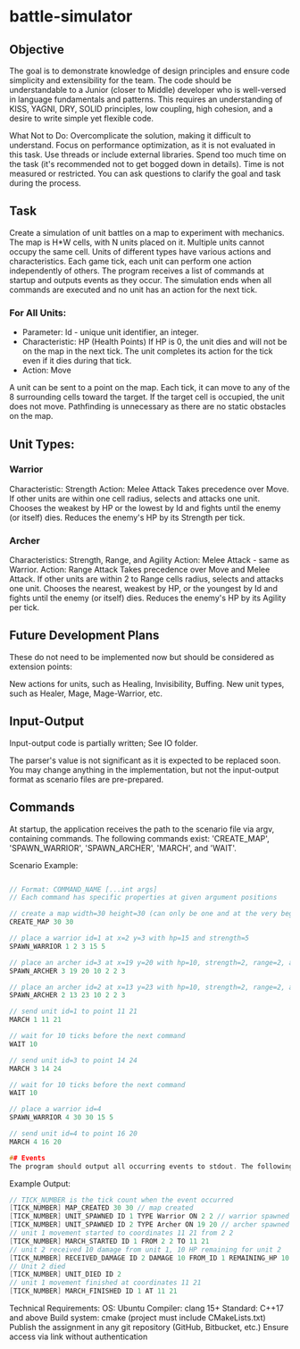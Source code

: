 # battle-simulator

## Objective
The goal is to demonstrate knowledge of design principles and ensure code simplicity and extensibility for the team. The code should be understandable to a Junior (closer to Middle) developer who is well-versed in language fundamentals and patterns. This requires an understanding of KISS, YAGNI, DRY, SOLID principles, low coupling, high cohesion, and a desire to write simple yet flexible code.

What Not to Do:
Overcomplicate the solution, making it difficult to understand.
Focus on performance optimization, as it is not evaluated in this task.
Use threads or include external libraries.
Spend too much time on the task (it's recommended not to get bogged down in details).
Time is not measured or restricted.
You can ask questions to clarify the goal and task during the process.

## Task
Create a simulation of unit battles on a map to experiment with mechanics. The map is H*W cells, with N units placed on it. Multiple units cannot occupy the same cell. Units of different types have various actions and characteristics. Each game tick, each unit can perform one action independently of others. The program receives a list of commands at startup and outputs events as they occur. The simulation ends when all commands are executed and no unit has an action for the next tick.

### For All Units:
* Parameter: Id - unique unit identifier, an integer.
* Characteristic: HP (Health Points)
If HP is 0, the unit dies and will not be on the map in the next tick.
The unit completes its action for the tick even if it dies during that tick.
* Action: Move

A unit can be sent to a point on the map.
Each tick, it can move to any of the 8 surrounding cells toward the target.
If the target cell is occupied, the unit does not move.
Pathfinding is unnecessary as there are no static obstacles on the map.

## Unit Types:
### Warrior

Characteristic: Strength
Action: Melee Attack
Takes precedence over Move.
If other units are within one cell radius, selects and attacks one unit.
Chooses the weakest by HP or the lowest by Id and fights until the enemy (or itself) dies.
Reduces the enemy's HP by its Strength per tick.

### Archer

Characteristics: Strength, Range, and Agility
Action: Melee Attack - same as Warrior.
Action: Range Attack
Takes precedence over Move and Melee Attack.
If other units are within 2 to Range cells radius, selects and attacks one unit.
Chooses the nearest, weakest by HP, or the youngest by Id and fights until the enemy (or itself) dies.
Reduces the enemy's HP by its Agility per tick.

## Future Development Plans
These do not need to be implemented now but should be considered as extension points:

New actions for units, such as Healing, Invisibility, Buffing.
New unit types, such as Healer, Mage, Mage-Warrior, etc.

## Input-Output
Input-output code is partially written; See IO folder.

The parser's value is not significant as it is expected to be replaced soon.
You may change anything in the implementation, but not the input-output format as scenario files are pre-prepared.

## Commands
At startup, the application receives the path to the scenario file via argv, containing commands. The following commands exist: 'CREATE_MAP', 'SPAWN_WARRIOR', 'SPAWN_ARCHER', 'MARCH', and 'WAIT'.

Scenario Example:

```cpp

// Format: COMMAND_NAME [...int args]
// Each command has specific properties at given argument positions

// create a map width=30 height=30 (can only be one and at the very beginning)
CREATE_MAP 30 30

// place a warrior id=1 at x=2 y=3 with hp=15 and strength=5
SPAWN_WARRIOR 1 2 3 15 5

// place an archer id=3 at x=19 y=20 with hp=10, strength=2, range=2, agility=3
SPAWN_ARCHER 3 19 20 10 2 2 3

// place an archer id=2 at x=13 y=23 with hp=10, strength=2, range=2, agility=3
SPAWN_ARCHER 2 13 23 10 2 2 3

// send unit id=1 to point 11 21
MARCH 1 11 21

// wait for 10 ticks before the next command
WAIT 10

// send unit id=3 to point 14 24
MARCH 3 14 24

// wait for 10 ticks before the next command
WAIT 10

// place a warrior id=4
SPAWN_WARRIOR 4 30 30 15 5

// send unit id=4 to point 16 20
MARCH 4 16 20

## Events
The program should output all occurring events to stdout. The following events exist: 'MAP_CREATED', 'UNIT_SPAWNED', 'MARCH_STARTED', 'MARCH_FINISHED', 'RECEIVED_DAMAGE', 'UNIT_DIED'.

```

Example Output:

```cpp
// TICK_NUMBER is the tick count when the event occurred
[TICK_NUMBER] MAP_CREATED 30 30 // map created
[TICK_NUMBER] UNIT_SPAWNED ID 1 TYPE Warrior ON 2 2 // warrior spawned at coordinates 2 2
[TICK_NUMBER] UNIT_SPAWNED ID 2 TYPE Archer ON 19 20 // archer spawned at coordinates 19 20 ...
// unit 1 movement started to coordinates 11 21 from 2 2
[TICK_NUMBER] MARCH_STARTED ID 1 FROM 2 2 TO 11 21
// unit 2 received 10 damage from unit 1, 10 HP remaining for unit 2
[TICK_NUMBER] RECEIVED_DAMAGE ID 2 DAMAGE 10 FROM_ID 1 REMAINING_HP 10 ...
// Unit 2 died
[TICK_NUMBER] UNIT_DIED ID 2
// unit 1 movement finished at coordinates 11 21
[TICK_NUMBER] MARCH_FINISHED ID 1 AT 11 21
```

Technical Requirements:
OS: Ubuntu
Compiler: clang 15+
Standard: C++17 and above
Build system: cmake (project must include CMakeLists.txt)
Publish the assignment in any git repository (GitHub, Bitbucket, etc.)
Ensure access via link without authentication
